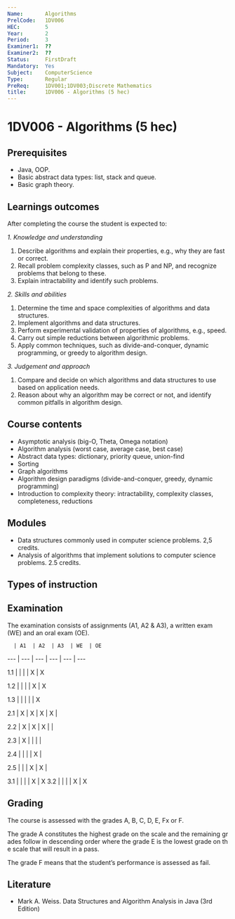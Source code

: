 ```yaml
---
Name:       Algorithms
PrelCode:   1DV006
HEC:        5
Year:       2
Period:     3
Examiner1:  ??    
Examiner2:  ??
Status:     FirstDraft
Mandatory:  Yes
Subject:    ComputerScience
Type:       Regular
PreReq:     1DV001;1DV003;Discrete Mathematics
title:      1DV006 - Algorithms (5 hec)
---
```


# 1DV006 - Algorithms (5 hec)

## Prerequisites

- Java, OOP.
- Basic abstract data types: list, stack and queue. 
- Basic graph theory.

## Learnings outcomes

After completing the course the student is expected to:

*1. Knowledge and understanding*

1. Describe algorithms and explain their properties, e.g., why they are fast or correct.
2. Recall problem complexity classes, such as P and NP, and recognize problems that belong to these. 
3. Explain intractability and identify such problems.

*2.	Skills and abilities*

1. Determine the time and space complexities of algorithms and data structures.
2. Implement algorithms and data structures.
3. Perform experimental validation of properties of algorithms, e.g., speed.
4. Carry out simple reductions between algorithmic problems.
5. Apply common techniques, such as divide-and-conquer, dynamic programming, or greedy to algorithm design.


*3.	Judgement and approach*

1. Compare and decide on which algorithms and data structures to use based on application needs.
2. Reason about why an algorithm may be correct or not, and identify common pitfalls in algorithm design.

## Course contents

- Asymptotic analysis (big-O, Theta, Omega notation)
- Algorithm analysis (worst case, average case, best case)
- Abstract data types: dictionary, priority queue, union-find
- Sorting
- Graph algorithms
- Algorithm design paradigms (divide-and-conquer, greedy, dynamic programming)
- Introduction to complexity theory: intractability, complexity classes, completeness, reductions

## Modules

- Data structures commonly used in computer science problems. 2,5 credits. 
- Analysis of algorithms that implement solutions to computer science problems. 2.5 credits. 

## Types of instruction

## Examination

The examination consists of assignments (A1, A2 & A3), a written exam (WE) and an oral exam (OE).

      | A1  | A2  | A3  | WE  | OE

 ---  | --- | --- | --- | --- | ---

 1.1  |     |     |     |  X  |  X

 1.2  |     |     |     |  X  |  X

 1.3  |     |     |     |     |  X

 2.1  |  X  |  X  |  X  |  X  |

 2.2  |  X  |  X  |  X  |     |

 2.3  |  X  |     |     |     |

 2.4  |     |     |     |  X  |  

 2.5  |     |     |  X  |  X  |

 3.1  |     |     |     |  X  |  X
 3.2  |     |     |     |  X  |  X


## Grading

The course is assessed with the grades A, B, C, D, E, Fx or F.

The grade A constitutes the highest grade on the scale and the remaining grades follow in descending order where the grade E is the lowest grade on the scale that will result in a pass.

The grade F means that the student’s performance is assessed as fail.

## Literature
- Mark A. Weiss. Data Structures and Algorithm Analysis in Java (3rd Edition) 
